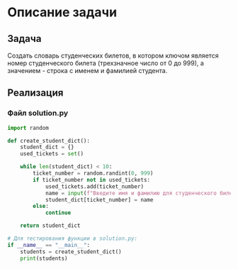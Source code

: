 # Описание задачи

## Задача

Создать словарь студенческих билетов, в котором ключом является номер студенческого билета (трехзначное число от 0 до 999), а значением - строка с именем и фамилией студента.

## Реализация

### Файл solution.py

```python
import random

def create_student_dict():
    student_dict = {}
    used_tickets = set()

    while len(student_dict) < 10:
        ticket_number = random.randint(0, 999)
        if ticket_number not in used_tickets:
            used_tickets.add(ticket_number)
            name = input(f"Введите имя и фамилию для студенческого билета №{ticket_number}: ")
            student_dict[ticket_number] = name
        else:
            continue

    return student_dict

# Для тестирования функции в solution.py:
if __name__ == "__main__":
    students = create_student_dict()
    print(students)
